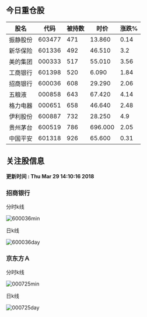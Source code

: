 
## 今日重仓股 

|股名|代码|被持数|时价|涨跌%|
|---|---|---|---|---|
|振静股份|603477|471|13.860|0.14|
|新华保险|601336|492|46.510|3.2|
|美的集团|000333|517|55.010|3.56|
|工商银行|601398|520|6.090|1.84|
|招商银行|600036|608|29.290|2.06|
|五粮液|000858|643|67.420|4.14|
|格力电器|000651|658|46.640|2.48|
|伊利股份|600887|732|28.250|4.9|
|贵州茅台|600519|786|696.000|2.05|
|中国平安|601318|926|65.600|0.31|

## 关注股信息
**更新时间 : Thu Mar 29 14:10:16 2018**
### 招商银行 
分时k线

![600036min](http://image.sinajs.cn/newchart/min/n/sh600036.gif)

日k线

![600036day](http://image.sinajs.cn/newchart/daily/n/sh600036.gif)

### 京东方Ａ 
分时k线

![000725min](http://image.sinajs.cn/newchart/min/n/sz000725.gif)

日k线

![000725day](http://image.sinajs.cn/newchart/daily/n/sz000725.gif)
